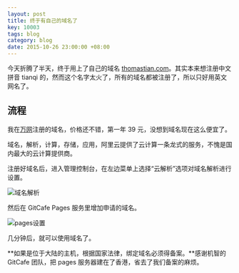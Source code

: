 ```yaml
---
layout: post
title: 终于有自己的域名了
key: 10003
tags: blog
category: blog
date: 2015-10-26 23:00:00 +08:00
---
```


今天折腾了半天，终于用上了自己的域名 [thomastian.com](http://www.thomastian.com)。其实本来想注册中文拼音 tianqi 的，然而这个名字太火了，所有的域名都被注册了，所以只好用英文网名了。

<!--more-->

## 流程

我在[万网](http://wanwang.aliyun.com/)注册的域名，价格还不错，第一年 39 元，没想到域名现在这么便宜了。

域名，解析，计算，存储，应用，阿里云提供了云计算一条龙式的服务，不愧是国内最大的云计算提供商。

注册好域名后，进入管理控制台，在左边菜单上选择“云解析”选项对域名解析进行设置。

<!-- PELICAN_END_SUMMARY -->

![域名解析](http://ww4.sinaimg.cn/large/73bd9e13jw1exex8t4v5lj20ok03kdft.jpg)

然后在 GitCafe Pages 服务里增加申请的域名。

![pages设置](http://ww2.sinaimg.cn/large/73bd9e13jw1exexbgh6sij20bn05x3yh.jpg)

几分钟后，就可以使用域名了。

**如果是位于大陆的主机，根据国家法律，绑定域名必须得备案。**感谢机智的 GitCafe 团队，把 pages 服务器建在了香港，省去了我们备案的麻烦。